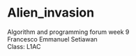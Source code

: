 # Alien_invasion
Algorithm and programming forum week 9
<br>
Francesco Emmanuel Setiawan
<br>
Class: L1AC
